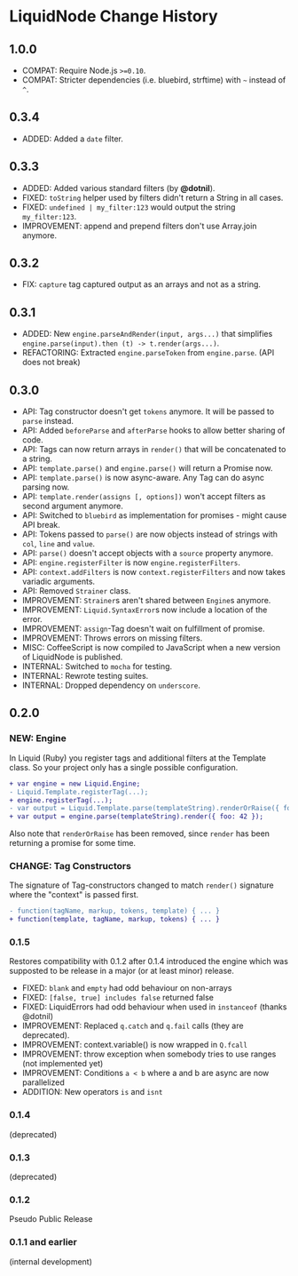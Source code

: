 # LiquidNode Change History

## 1.0.0

- COMPAT: Require Node.js `>=0.10`.
- COMPAT: Stricter dependencies (i.e. bluebird, strftime) with `~` instead of `^`.

## 0.3.4

- ADDED: Added a `date` filter.

## 0.3.3

- ADDED: Added various standard filters (by **@dotnil**).
- FIXED: `toString` helper used by filters didn't return a String in all cases.
- FIXED: `undefined | my_filter:123` would output the string `my_filter:123`.
- IMPROVEMENT: append and prepend filters don't use Array.join anymore.

## 0.3.2

- FIX: `capture` tag captured output as an arrays and not as a string.

## 0.3.1

- ADDED: New `engine.parseAndRender(input, args...)` that simplifies `engine.parse(input).then (t) -> t.render(args...)`.
- REFACTORING: Extracted `engine.parseToken` from `engine.parse`. (API does not break)

## 0.3.0

- API: Tag constructor doesn't get `tokens` anymore. It will be passed to `parse` instead.
- API: Added `beforeParse` and `afterParse` hooks to allow better sharing of code.
- API: Tags can now return arrays in `render()` that will be concatenated to a string.
- API: `template.parse()` and `engine.parse()` will return a Promise now.
- API: `template.parse()` is now async-aware. Any Tag can do async parsing now.
- API: `template.render(assigns [, options])` won't accept filters as second argument anymore.
- API: Switched to `bluebird` as implementation for promises - might cause API break.
- API: Tokens passed to `parse()` are now objects instead of strings with `col`, `line` and `value`.
- API: `parse()` doesn't accept objects with a `source` property anymore.
- API: `engine.registerFilter` is now `engine.registerFilters`.
- API: `context.addFilters` is now `context.registerFilters` and now takes variadic arguments.
- API: Removed `Strainer` class.
- IMPROVEMENT: `Strainer`s aren't shared between `Engine`s anymore.
- IMPROVEMENT: `Liquid.SyntaxError`s now include a location of the error.
- IMPROVEMENT: `assign`-Tag doesn't wait on fulfillment of promise.
- IMPROVEMENT: Throws errors on missing filters.
- MISC: CoffeeScript is now compiled to JavaScript when a new version of LiquidNode is published.
- INTERNAL: Switched to `mocha` for testing.
- INTERNAL: Rewrote testing suites.
- INTERNAL: Dropped dependency on `underscore`.

## 0.2.0

### NEW: Engine

In Liquid (Ruby) you register tags and additional filters at the Template class.
So your project only has a single possible configuration.

```diff
+ var engine = new Liquid.Engine;
- Liquid.Template.registerTag(...);
+ engine.registerTag(...);
- var output = Liquid.Template.parse(templateString).renderOrRaise({ foo: 42 });
+ var output = engine.parse(templateString).render({ foo: 42 });
```

Also note that `renderOrRaise` has been removed, since `render` has been returning a promise for some time.

### CHANGE: Tag Constructors

The signature of Tag-constructors changed to match `render()` signature where the
"context" is passed first.

```diff
- function(tagName, markup, tokens, template) { ... }
+ function(template, tagName, markup, tokens) { ... }
```

### 0.1.5

Restores compatibility with 0.1.2 after 0.1.4 introduced the engine
which was supposted to be release in a major (or at least minor) release.

- FIXED: `blank` and `empty` had odd behaviour on non-arrays
- FIXED: `[false, true] includes false` returned false
- FIXED: LiquidErrors had odd behaviour when used in `instanceof` (thanks @dotnil)
- IMPROVEMENT: Replaced `q.catch` and `q.fail` calls (they are deprecated).
- IMPROVEMENT: context.variable() is now wrapped in `Q.fcall`
- IMPROVEMENT: throw exception when somebody tries to use ranges (not implemented yet)
- IMPROVEMENT: Conditions `a < b` where a and b are async are now parallelized
- ADDITION: New operators `is` and `isnt`

### 0.1.4

(deprecated)

### 0.1.3

(deprecated)

### 0.1.2

Pseudo Public Release

### 0.1.1 and earlier

(internal development)
